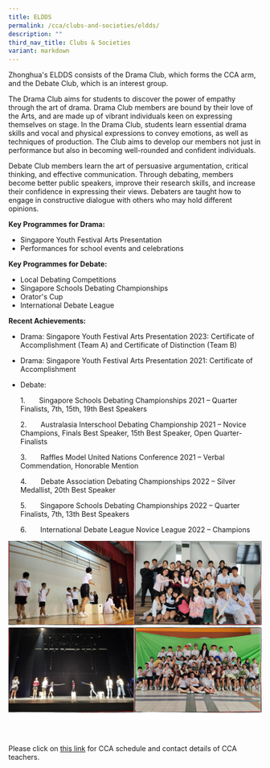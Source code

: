 ```yaml
---
title: ELDDS
permalink: /cca/clubs-and-societies/eldds/
description: ""
third_nav_title: Clubs & Societies
variant: markdown
---
```

Zhonghua's ELDDS consists of the Drama Club, which forms the CCA arm, and the Debate Club, which is an interest group.

The Drama Club aims for students to discover the power of empathy through the art of drama. Drama Club members are bound by their love of the Arts, and are made up of vibrant individuals keen on expressing themselves on stage. In the Drama Club, students learn essential drama skills and vocal and physical expressions to convey emotions, as well as techniques of production. The Club aims to develop our members not just in performance but also in becoming well-rounded and confident individuals.

Debate Club members learn the art of persuasive argumentation, critical thinking, and effective communication. Through debating, members become better public speakers, improve their research skills, and increase their confidence in expressing their views. Debaters are taught how to engage in constructive dialogue with others who may hold different opinions.

**Key Programmes for Drama:**
* Singapore Youth Festival Arts Presentation
* Performances for school events and celebrations

**Key Programmes for Debate:**
* Local Debating Competitions
* Singapore Schools Debating Championships
* Orator's Cup
* International Debate League

**Recent Achievements:**
* Drama: Singapore Youth Festival Arts Presentation 2023: Certificate of Accomplishment (Team A) and Certificate of Distinction (Team B)
* Drama: Singapore Youth Festival Arts Presentation 2021: Certificate of Accomplishment

* Debate:

	1.&nbsp;&nbsp;&nbsp;&nbsp;&nbsp;&nbsp; Singapore Schools Debating Championships 2021 – Quarter Finalists, 7th, 15th, 19th Best Speakers

	2.&nbsp;&nbsp;&nbsp;&nbsp;&nbsp;&nbsp; Australasia Interschool Debating Championship 2021 – Novice Champions, Finals Best Speaker, 15th Best Speaker, Open Quarter-Finalists

	3.&nbsp;&nbsp;&nbsp;&nbsp;&nbsp;&nbsp; Raffles Model United Nations Conference 2021 – Verbal Commendation, Honorable Mention

	4.&nbsp;&nbsp;&nbsp;&nbsp;&nbsp;&nbsp; Debate Association Debating Championships 2022 – Silver Medallist, 20th Best Speaker

	5.&nbsp;&nbsp;&nbsp;&nbsp;&nbsp;&nbsp; Singapore Schools Debating Championships 2022 – Quarter Finalists, 7th, 13th Best Speakers

	6.&nbsp;&nbsp;&nbsp;&nbsp;&nbsp;&nbsp; International Debate League Novice League 2022 – Champions    

![](/images/ELDDS.png)

<br clear="left">

Please click on [this link](https://www.zhonghuasec.moe.edu.sg/cca/schedule/) for CCA schedule and contact details of CCA teachers.